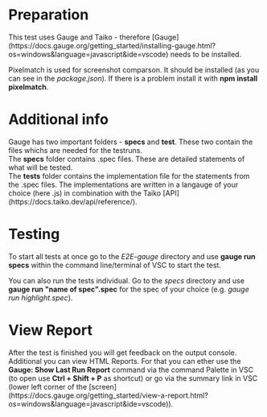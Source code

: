 <h1>Preparation</h1>
<p> This test uses Gauge and Taiko - therefore [Gauge](https://docs.gauge.org/getting_started/installing-gauge.html?os=windows&language=javascript&ide=vscode) needs to be installed.
<p> Pixelmatch is used for screenshot comparson. It should be installed (as you can see in the <em>package.json</em>). If there is a problem install it with <strong>npm install pixelmatch</strong>.

<h1>Additional info</h1>
Gauge has two important folders - <strong>specs</strong> and <strong>test</strong>. These two contain the files whichs are needed for the testruns.<br> 
The <strong>specs</strong> folder contains .spec files. These are detailed statements of what will be tested.<br>
The <strong>tests</strong> folder contains the implementation file for the statements from the .spec files. The implementations are written in a langauge of your choice (here .js) in combination with the Taiko [API](https://docs.taiko.dev/api/reference/).

<h1>Testing</h1>
<p> To start all tests at once go to the <em>E2E-gauge</em> directory and use <strong>gauge run specs</strong> within the command line/terminal of VSC to start the test.
<p> You can also run the tests individual. Go to the <em>specs</em> directory and use <strong>gauge run "name of spec".spec</strong> for the spec of your choice (e.g. <em>gauge run highlight.spec</em>).

<h1>View Report</h1>
<p> After the test is finished you will get feedback on the output console. Additional you can view HTML Reports. For that you can ether use the <strong>Gauge: Show Last Run Report</strong> command via the command Palette  in VSC (to open use <strong>Ctrl + Shift + P</strong> as shortcut) or go via the summary link in VSC (lower left corner of the [screen](https://docs.gauge.org/getting_started/view-a-report.html?os=windows&language=javascript&ide=vscode)).
